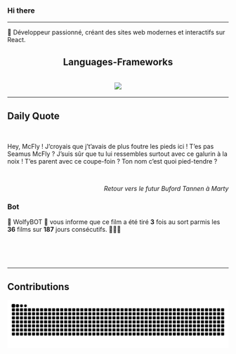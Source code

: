 ### Hi there
<hr/>
<p>
 🚀 Développeur passionné, créant des sites web modernes et interactifs sur React.
</p>
<h2 align="center">
 Languages-Frameworks
</h2>
<br/>
<div align="center">
 <a href="https://skillicons.dev">
  <img src="https://skillicons.dev/icons?i=react,nextjs,aws,docker,mongodb,python,express,django,html,css,tailwind,javascript,ts,nodejs,github"/>
 </a>
</div>
<hr/>
<div>
 <h2>
  Daily Quote
 </h2>
 <br/>
 <div>
  <p id="quote">
   Hey, McFly ! J’croyais que j’t’avais de plus foutre les pieds ici ! T’es pas Seamus McFly ? J’suis sûr que tu lui ressembles surtout avec ce galurin à la noix ! T’es parent avec ce coupe-foin ? Ton nom c’est quoi pied-tendre ?
  </p>
 </div>
 <br>
  <div align="right">
   <p id="movie" style="text-align: right; font-style: italic;">
    Retour vers le futur  Buford Tannen à Marty
   </p>
  </div>
  <div>
   <h3>
    Bot
   </h3>
   <p id="bot">
    🤖 WolfyBOT 🤖 vous informe que ce film a été tiré <b>3</b> fois au sort parmis les <b>36</b> films sur <b>187</b> jours consécutifs. 🎲🎲🎲
   </p>
  </div>
  <br>
  </br>
 </br>
</div>
<hr/>
<div>
 <h2>
  Contributions
 </h2>
 <img alt="snake gif" src="https://github.com/Loupthevenin/Loupthevenin/blob/output/github-contribution-grid-snake-dark.svg"/>
</div>
